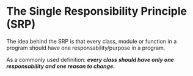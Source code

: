 The Single Responsibility Principle (SRP)
=========================================

The idea behind the SRP is that every class, module or function in a program should have one responsability/purpose in a program.

As a commonly used definition: ***every class should have only one responsability and one reason to change.***